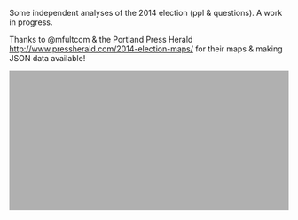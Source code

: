 Some independent analyses of the 2014 election (ppl & questions). A work in progress.

Thanks to @mfultcom & the Portland Press Herald http://www.pressherald.com/2014-election-maps/ for their maps & making JSON data available!

![img](gub.png)
